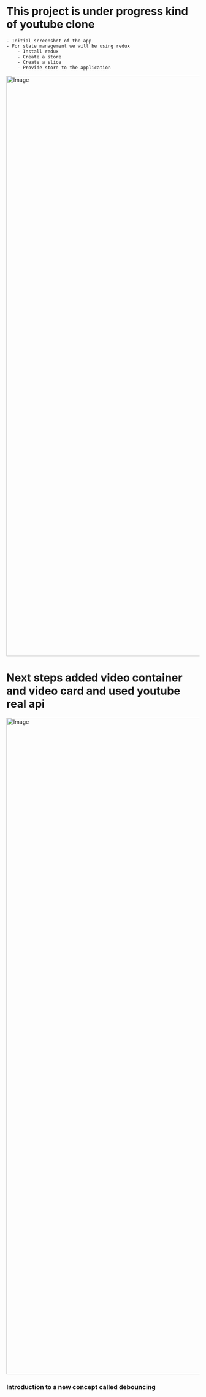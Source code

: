 # This project is under progress kind of youtube clone

    - Initial screenshot of the app
    - For state management we will be using redux
        - Install redux
        - Create a store
        - Create a slice
        - Provide store to the application

<img width="1512" alt="Image" src="https://github.com/user-attachments/assets/2006e663-691e-4ce7-820d-bb176194f33b" />

# Next steps added video container and video card and used youtube real api

<img width="1710" alt="Image" src="https://github.com/user-attachments/assets/b6a8dfb2-5776-4f29-b941-985ae14bb87f" />

### Introduction to a new concept called debouncing
